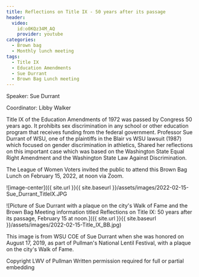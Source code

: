 ```yaml
---
title: Reflections on Title IX - 50 years after its passage
header:
  video:
    id:o0KQz34M_AQ
    provider: youtube
categories:
  - Brown bag
  - Monthly lunch meeting
tags:
  - Title IX
  - Education Amendments
  - Sue Durrant
  - Brown Bag Lunch meeting
---
```


Speaker: Sue Durrant

Coordinator: Libby Walker

Title IX of the Education Amendments of 1972 was passed by Congress 50 years ago.  It prohibits sex discrimination in any school or other education program that receives funding from the federal government. Professor Sue Durrant of WSU, one of the plaintiffs in the Blair vs WSU lawsuit (1987) which focused on gender discrimination in athletics, Shared her reflections on this important case which was based on the Washington State Equal Right Amendment and the Washington State Law Against Discrimination.

The League of Women Voters invited the public to attend this Brown Bag Lunch on February 15, 2022, at noon via Zoom.

![image-center]({{ site.url }}{{ site.baseurl }}/assets/images/2022-02-15-Sue_Durrant_TitleIX.JPG

![Picture of Sue Durrant with a plaque on the city's Walk of Fame and the Brown Bag Meeting information titled Reflections on Title IX: 50 years after its passage, February 15 at noon.]({{ site.url }}{{ site.baseurl }}/assets/images/2022-02-15-Title_IX_BB.jpg)
 
This image is from WSU COE of Sue Durrant when she was honored on August 17, 2019, as part of Pullman's National Lentil Festival, with a plaque on the city's Walk of Fame.

Copyright LWV of Pullman
Written permission required for full or partial embedding

<!---change the title to whatever you want the post to be titled
change the ID out to the end of the youtube link https://youtu.be/r61ARK4Qv9c -->
